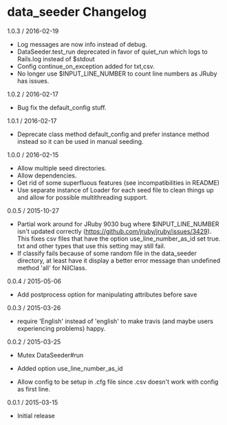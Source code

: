 data_seeder Changelog
=====================

1.0.3 / 2016-02-19
  - Log messages are now info instead of debug.
  - DataSeeder.test_run deprecated in favor of quiet_run which logs to Rails.log instead of $stdout
  - Config continue_on_exception added for txt,csv.
  - No longer use $INPUT_LINE_NUMBER to count line numbers as JRuby has issues.

1.0.2 / 2016-02-17
  - Bug fix the default_config stuff.

1.0.1 / 2016-02-17
  - Deprecate class method default_config and prefer instance method instead
    so it can be used in manual seeding.

1.0.0 / 2016-02-15

  - Allow multiple seed directories.
  - Allow dependencies.
  - Get rid of some superfluous features (see incompatibilities in README)
  - Use separate instance of Loader for each seed file to clean things up and allow for
    possible multithreading support.

0.0.5 / 2015-10-27

  - Partial work around for JRuby 9030 bug where $INPUT_LINE_NUMBER isn't updated correctly
    (https://github.com/jruby/jruby/issues/3429).  This fixes csv files that have the option
    use_line_number_as_id set true.  txt and other types that use this setting may still fail.
  - If classify fails because of some random file in the data_seeder directory, at least have
    it display a better error message than undefined method 'all' for NilClass.

0.0.4 / 2015-05-06

  - Add postprocess option for manipulating attributes before save

0.0.3 / 2015-03-26

  - require 'English' instead of 'english' to make travis (and maybe users experiencing problems) happy.

0.0.2 / 2015-03-25

  - Mutex DataSeeder#run

  - Added option use_line_number_as_id

  - Allow config to be setup in .cfg file since .csv doesn't work with config as first line.


0.0.1 / 2015-03-15

  - Initial release
